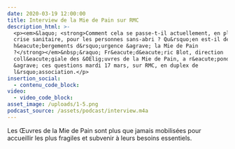 ```yaml
---
date: 2020-03-19 12:00:00
title: Interview de la Mie de Pain sur RMC
description_html: >-
  <p><em>&laquo; <strong>Comment cela se passe-t-il actuellement, en pleine
  crise sanitaire, pour les personnes sans-abri ? Qu&rsquo;en est-il des
  h&eacute;bergements d&rsquo;urgence &agrave; la Mie de Pain
  ?</strong></em>&nbsp;&raquo; Fr&eacute;d&eacute;ric Blot, direction
  coll&eacute;giale des &OElig;uvres de la Mie de Pain, a r&eacute;pondu
  &agrave; ces questions mardi 17 mars, sur RMC, en duplex de
  l&rsquo;association.</p>
insertion_social:
  - contenu_code_block:
video:
  - video_code_block:
asset_image: /uploads/1-5.png
podcast_source: /assets/podcast/interview.m4a
---
```


Les Œuvres de la Mie de Pain sont plus que jamais mobilis&eacute;es pour accueillir les plus fragiles et subvenir &agrave; leurs besoins essentiels.
